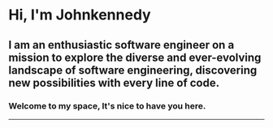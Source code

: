 
Hi, I'm Johnkennedy
===================

## I am an enthusiastic software engineer on a mission to explore the diverse and ever-evolving landscape of software engineering, discovering new possibilities with every line of code.

### __Welcome to my space, It's nice to have you here.__


---------------------------------------------------------------------------------------------------------------------------------------------------------------------------------------
